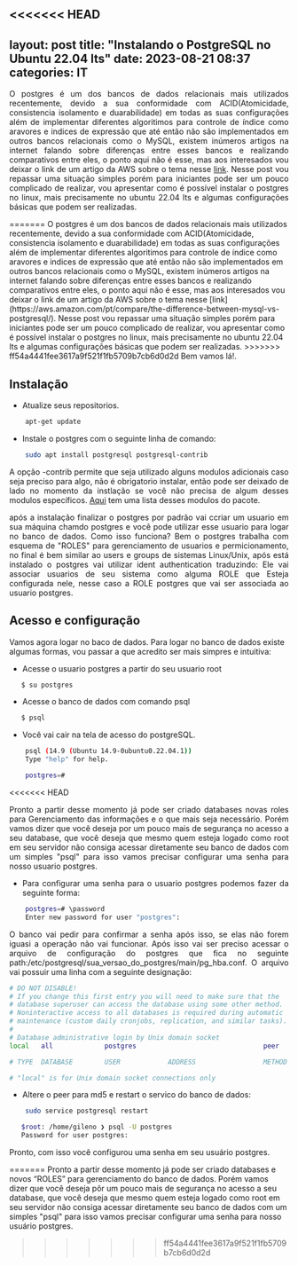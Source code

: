 <<<<<<< HEAD
---
layout: post
title:  "Instalando o PostgreSQL no Ubuntu 22.04 lts"
date:   2023-08-21 08:37
categories: IT
---
<p style="text-align:justify;"> O postgres é um dos bancos de dados relacionais mais utilizados recentemente, devido a sua conformidade com ACID(Atomicidade, consistencia isolamento e duarabilidade) em todas as suas configurações além de implementar diferentes algoritimos para controle de índice como aravores e indices de expressão que até então não são implementados em outros bancos relacionais como o MySQL, existem inúmeros artigos na internet falando sobre diferenças entre esses bancos e realizando comparativos entre eles, o ponto aqui não é esse, mas aos interesados vou deixar o link de um artigo da AWS sobre o tema nesse <a href="https://aws.amazon.com/pt/compare/the-difference-between-mysql-vs-postgresql/">link</a>. Nesse post vou repassar uma situação simples porém para iniciantes pode ser um pouco complicado de realizar, vou apresentar como é possível instalar o postgres no linux, mais precisamente no ubuntu 22.04 lts e algumas configurações básicas que podem ser realizadas.</p>
=======
O postgres é um dos bancos de dados relacionais mais utilizados recentemente, devido a sua conformidade com ACID(Atomicidade, consistencia isolamento e duarabilidade) em todas as suas configurações além de implementar diferentes algoritimos para controle de índice como aravores e indices de expressão que até então não são implementados em outros bancos relacionais como o MySQL, existem inúmeros artigos na internet falando sobre diferenças entre esses bancos e realizando comparativos entre eles, o ponto aqui não é esse, mas aos interesados vou deixar o link de um artigo da AWS sobre o tema nesse [link](https://aws.amazon.com/pt/compare/the-difference-between-mysql-vs-postgresql/). Nesse post vou repassar uma situação simples porém para iniciantes pode ser um pouco complicado de realizar, vou apresentar como é possível instalar o postgres no linux, mais precisamente no ubuntu 22.04 lts e algumas configurações básicas que podem ser realizadas.
>>>>>>> ff54a4441fee3617a9f521f1fb5709b7cb6d0d2d
Bem vamos lá!.

## Instalação
- Atualize seus repositorios.
```bash
	apt-get update
 ```

- Instale o postgres com o seguinte linha de comando:
```bash
	sudo apt install postgresql postgresql-contrib
```

<p style="text-align:justify;">A opção -contrib permite que seja utilizado alguns modulos adicionais caso seja preciso para algo, não é obrigatorio instalar, então pode ser deixado de lado no momento da instlação se você não precisa de algum desses modulos específicos. <a href="https://www.mankier.com/package/postgresql-contrib">Aqui</a> tem uma lista desses modulos do pacote.</p>

<p style="text-align:justify;">após a instalação finalizar o postgres por padrão vai ccriar um usuario em sua máquina chamdo postgres e você pode utilizar esse usuario para logar no banco de dados. Como isso funciona? Bem o postgres trabalha com esquema de "ROLES" para gerenciamento de usuarios e permicionamento, no final é bem similar ao users e groups de sistemas Linux/Unix, após está instalado o postgres vai utilizar ident authentication traduzindo: Ele vai associar usuarios de seu sistema como alguma ROLE que Esteja configurada nele, nesse caso a ROLE postgres que vai ser associada ao usuario postgres.</p>

## Acesso e configuração
Vamos agora logar no baco de dados.
Para logar no banco de dados existe algumas formas, vou passar a que acredito ser mais simpres e intuitiva:

- <p style="text-align:justify;">Acesse o usuario postgres a partir do seu usuario root</p>
```bash
   $ su postgres
```
- <p style="text-align:justify;">Acesse o banco de dados com comando psql </p>
```bash
   $ psql
```
 - <p style="text-align:justify;">Você vai cair na tela de acesso do postgreSQL. </p>
```bash
	psql (14.9 (Ubuntu 14.9-0ubuntu0.22.04.1))
	Type "help" for help.

	postgres=#
```

<<<<<<< HEAD
<p style="text-align:justify;">Pronto a partir desse momento já pode ser criado databases novas roles para Gerenciamento das informações e o que mais seja necessário. Porém vamos dizer que você deseja por um pouco mais de segurança no acesso a seu database, que você deseja que mesmo quem esteja logado como root em seu servidor não consiga acessar diretamente seu banco de dados com um simples "psql" para isso vamos precisar configurar uma senha para nosso usuario postgres.</p>

- <p style="text-align:justify;">Para configurar uma senha para o usuario postgres podemos fazer da seguinte forma:</p>
```bash
	postgres=# \password
	Enter new password for user "postgres":
```

<p style="text-align:justify;"> O banco vai pedir para confirmar a senha após isso, se elas não forem iguasi a operação não vai funcionar. Após isso vai ser preciso acessar o arquivo de configuração do postgres que fica no seguinte path:/etc/postgresql/sua_versao_do_postgres/main/pg_hba.conf.
O arquivo vai possuir uma linha com a seguinte designação:</p>

```bash
# DO NOT DISABLE!
# If you change this first entry you will need to make sure that the
# database superuser can access the database using some other method.
# Noninteractive access to all databases is required during automatic
# maintenance (custom daily cronjobs, replication, and similar tasks).
#
# Database administrative login by Unix domain socket
local   all         	postgres                            	peer

# TYPE  DATABASE    	USER        	ADDRESS             	METHOD

# "local" is for Unix domain socket connections only
```
 - <p style="text-align:justify;">Altere o peer para md5 e restart o servico do banco de dados:</p>
```bash
	sudo service postgresql restart
 ```
 ```bash
	$root: /home/gileno ❯ psql -U postgres
	Password for user postgres:
 ```
<p style="text-align:justify;">Pronto, com isso você configurou uma senha em seu usuário postgres. </p>

=======
Pronto a partir desse momento já pode ser criado databases e novos “ROLES” para gerenciamento do banco de dados. Porém vamos dizer que você deseja pôr um pouco mais de segurança no acesso a seu database, que você deseja que mesmo quem esteja logado como root em seu servidor não consiga acessar diretamente seu banco de dados com um simples "psql" para isso vamos precisar configurar uma senha para nosso usuário postgres.
>>>>>>> ff54a4441fee3617a9f521f1fb5709b7cb6d0d2d

